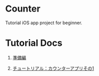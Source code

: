 # Counter
Tutorial iOS app project for beginner.

# Tutorial Docs
1. [準備編](https://github.com/manabelleinfo/Counter/blob/master/docs/Create%20a%20iOS%20app%20for%20beginners.%20Sec.1.md)

2. [チュートリアル：カウンターアプリその1](https://github.com/manabelleinfo/Counter/blob/master/Create%20a%20iOS%20app%20for%20beginners.%20Sec.2.md)

